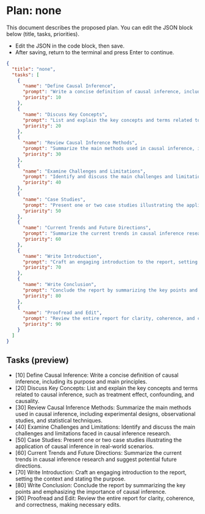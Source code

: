 # Plan: none

This document describes the proposed plan. You can edit the JSON block below (title, tasks, priorities).

- Edit the JSON in the code block, then save.
- After saving, return to the terminal and press Enter to continue.

```json plan
{
  "title": "none",
  "tasks": [
    {
      "name": "Define Causal Inference",
      "prompt": "Write a concise definition of causal inference, including its purpose and main principles.",
      "priority": 10
    },
    {
      "name": "Discuss Key Concepts",
      "prompt": "List and explain the key concepts and terms related to causal inference, such as treatment effect, confounding, and causality.",
      "priority": 20
    },
    {
      "name": "Review Causal Inference Methods",
      "prompt": "Summarize the main methods used in causal inference, including experimental designs, observational studies, and statistical techniques.",
      "priority": 30
    },
    {
      "name": "Examine Challenges and Limitations",
      "prompt": "Identify and discuss the main challenges and limitations faced in causal inference research.",
      "priority": 40
    },
    {
      "name": "Case Studies",
      "prompt": "Present one or two case studies illustrating the application of causal inference in real-world scenarios.",
      "priority": 50
    },
    {
      "name": "Current Trends and Future Directions",
      "prompt": "Summarize the current trends in causal inference research and suggest potential future directions.",
      "priority": 60
    },
    {
      "name": "Write Introduction",
      "prompt": "Craft an engaging introduction to the report, setting the context and stating the purpose.",
      "priority": 70
    },
    {
      "name": "Write Conclusion",
      "prompt": "Conclude the report by summarizing the key points and emphasizing the importance of causal inference.",
      "priority": 80
    },
    {
      "name": "Proofread and Edit",
      "prompt": "Review the entire report for clarity, coherence, and correctness, making necessary edits.",
      "priority": 90
    }
  ]
}
```

## Tasks (preview)
- [10] Define Causal Inference: Write a concise definition of causal inference, including its purpose and main principles.
- [20] Discuss Key Concepts: List and explain the key concepts and terms related to causal inference, such as treatment effect, confounding, and causality.
- [30] Review Causal Inference Methods: Summarize the main methods used in causal inference, including experimental designs, observational studies, and statistical techniques.
- [40] Examine Challenges and Limitations: Identify and discuss the main challenges and limitations faced in causal inference research.
- [50] Case Studies: Present one or two case studies illustrating the application of causal inference in real-world scenarios.
- [60] Current Trends and Future Directions: Summarize the current trends in causal inference research and suggest potential future directions.
- [70] Write Introduction: Craft an engaging introduction to the report, setting the context and stating the purpose.
- [80] Write Conclusion: Conclude the report by summarizing the key points and emphasizing the importance of causal inference.
- [90] Proofread and Edit: Review the entire report for clarity, coherence, and correctness, making necessary edits.
